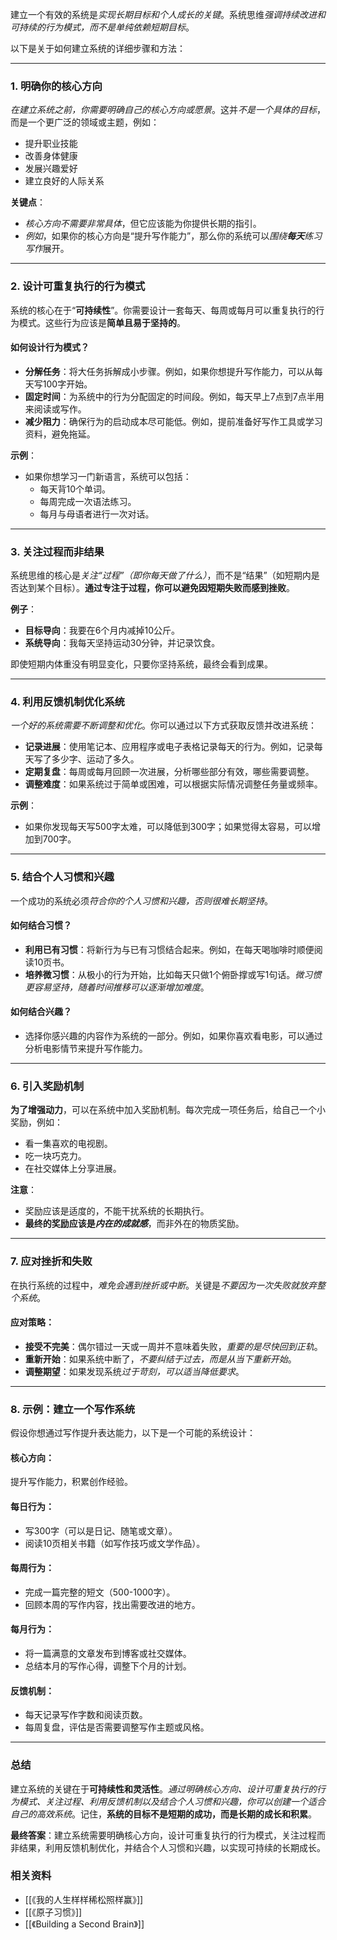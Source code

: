 建立一个有效的系统是*实现长期目标和个人成长的关键*。系统思维*强调持续改进和可持续的行为模式，而不是单纯依赖短期目标*。

以下是关于如何建立系统的详细步骤和方法：

---

### 1. 明确你的核心方向
*在建立系统之前，你需要明确自己的核心方向或愿景*。这并*不是一个具体的目标*，而是一个更广泛的领域或主题，例如：
- 提升职业技能
- 改善身体健康
- 发展兴趣爱好
- 建立良好的人际关系

**关键点**：
- *核心方向不需要非常具体*，但它应该能为你提供长期的指引。
- *例如*，如果你的核心方向是“提升写作能力”，那么你的系统可以*围绕**每天**练习写作*展开。

---

### 2. 设计可重复执行的行为模式
系统的核心在于“**可持续性**”。你需要设计一套每天、每周或每月可以重复执行的行为模式。这些行为应该是**简单且易于坚持的**。

#### 如何设计行为模式？
- **分解任务**：将大任务拆解成小步骤。例如，如果你想提升写作能力，可以从每天写100字开始。
- **固定时间**：为系统中的行为分配固定的时间段。例如，每天早上7点到7点半用来阅读或写作。
- **减少阻力**：确保行为的启动成本尽可能低。例如，提前准备好写作工具或学习资料，避免拖延。

**示例**：
- 如果你想学习一门新语言，系统可以包括：
  - 每天背10个单词。
  - 每周完成一次语法练习。
  - 每月与母语者进行一次对话。

---

### 3. 关注过程而非结果
系统思维的核心是*关注“过程”（即你每天做了什么）*，而不是“结果”（如短期内是否达到某个目标）。**通过专注于过程，你可以避免因短期失败而感到挫败**。

**例子**：
- **目标导向**：我要在6个月内减掉10公斤。
- **系统导向**：我每天坚持运动30分钟，并记录饮食。

即使短期内体重没有明显变化，只要你坚持系统，最终会看到成果。

---

### 4. 利用反馈机制优化系统
*一个好的系统需要不断调整和优化*。你可以通过以下方式获取反馈并改进系统：
- **记录进展**：使用笔记本、应用程序或电子表格记录每天的行为。例如，记录每天写了多少字、运动了多久。
- **定期复盘**：每周或每月回顾一次进展，分析哪些部分有效，哪些需要调整。
- **调整难度**：如果系统过于简单或困难，可以根据实际情况调整任务量或频率。

**示例**：
- 如果你发现每天写500字太难，可以降低到300字；如果觉得太容易，可以增加到700字。

---

### 5. 结合个人习惯和兴趣
一个成功的系统必须*符合你的个人习惯和兴趣，否则很难长期坚持*。

#### 如何结合习惯？
- **利用已有习惯**：将新行为与已有习惯结合起来。例如，在每天喝咖啡时顺便阅读10页书。
- **培养微习惯**：从极小的行为开始，比如每天只做1个俯卧撑或写1句话。*微习惯更容易坚持，随着时间推移可以逐渐增加难度*。

#### 如何结合兴趣？
- 选择你感兴趣的内容作为系统的一部分。例如，如果你喜欢看电影，可以通过分析电影情节来提升写作能力。

---

### 6. 引入奖励机制
**为了增强动力**，可以在系统中加入奖励机制。每次完成一项任务后，给自己一个小奖励，例如：
- 看一集喜欢的电视剧。
- 吃一块巧克力。
- 在社交媒体上分享进展。

**注意**：
- 奖励应该是适度的，不能干扰系统的长期执行。
- **最终的奖励应该是*内在的成就感***，而非外在的物质奖励。

---

### 7. 应对挫折和失败
在执行系统的过程中，*难免会遇到挫折或中断*。关键是*不要因为一次失败就放弃整个系统*。

#### 应对策略：
- **接受不完美**：偶尔错过一天或一周并不意味着失败，*重要的是尽快回到正轨*。
- **重新开始**：如果系统中断了，*不要纠结于过去，而是从当下重新开始*。
- **调整期望**：如果发现系统*过于苛刻，可以适当降低要求*。

---

### 8. 示例：建立一个写作系统
假设你想通过写作提升表达能力，以下是一个可能的系统设计：

#### 核心方向：
提升写作能力，积累创作经验。

#### 每日行为：
- 写300字（可以是日记、随笔或文章）。
- 阅读10页相关书籍（如写作技巧或文学作品）。

#### 每周行为：
- 完成一篇完整的短文（500-1000字）。
- 回顾本周的写作内容，找出需要改进的地方。

#### 每月行为：
- 将一篇满意的文章发布到博客或社交媒体。
- 总结本月的写作心得，调整下个月的计划。

#### 反馈机制：
- 每天记录写作字数和阅读页数。
- 每周复盘，评估是否需要调整写作主题或风格。

---

### 总结

建立系统的关键在于**可持续性和灵活性**。*通过明确核心方向、设计可重复执行的行为模式、关注过程、利用反馈机制以及结合个人习惯和兴趣，你可以创建一个适合自己的高效系统*。记住，**系统的目标不是短期的成功，而是长期的成长和积累**。

**最终答案**：建立系统需要明确核心方向，设计可重复执行的行为模式，关注过程而非结果，利用反馈机制优化，并结合个人习惯和兴趣，以实现可持续的长期成长。


### 相关资料
- [[《我的人生样样稀松照样赢》]]
- [[《原子习惯》]]
- [[《Building a Second Brain》]]




